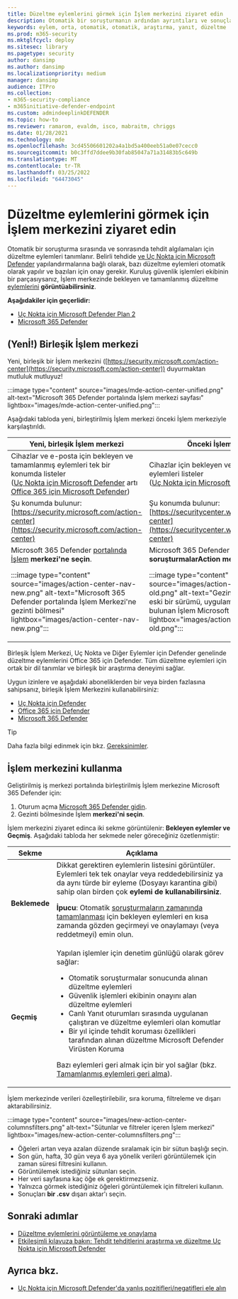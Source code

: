 ```yaml
---
title: Düzeltme eylemlerini görmek için İşlem merkezini ziyaret edin
description: Otomatik bir soruşturmanın ardından ayrıntıları ve sonuçları görüntülemek için işlem merkezini kullanın
keywords: eylem, orta, otomatik, otomatik, araştırma, yanıt, düzeltme
ms.prod: m365-security
ms.mktglfcycl: deploy
ms.sitesec: library
ms.pagetype: security
author: dansimp
ms.author: dansimp
ms.localizationpriority: medium
manager: dansimp
audience: ITPro
ms.collection:
- m365-security-compliance
- m365initiative-defender-endpoint
ms.custom: admindeeplinkDEFENDER
ms.topic: how-to
ms.reviewer: ramarom, evaldm, isco, mabraitm, chriggs
ms.date: 01/28/2021
ms.technology: mde
ms.openlocfilehash: 3cd45506601202a4a1bd5a400eeb51a0e07cecc0
ms.sourcegitcommit: b0c3ffd7ddee9b30fab85047a71a31483b5c649b
ms.translationtype: MT
ms.contentlocale: tr-TR
ms.lasthandoff: 03/25/2022
ms.locfileid: "64473045"
---
```

# <a name="visit-the-action-center-to-see-remediation-actions"></a>Düzeltme eylemlerini görmek için İşlem merkezini ziyaret edin

Otomatik bir soruşturma sırasında ve sonrasında tehdit algılamaları için düzeltme eylemleri tanımlanır. Belirli tehdide [ve Uç Nokta için Microsoft Defender](/windows/security/threat-protection) yapılandırmalarına bağlı olarak, bazı düzeltme eylemleri otomatik olarak yapılır ve bazıları için onay gerekir. Kuruluş güvenlik işlemleri ekibinin bir parçasıysanız, İşlem merkezinde bekleyen ve tamamlanmış düzeltme [eylemlerini](manage-auto-investigation.md#remediation-actions) **görüntüabilirsiniz**.


**Aşağıdakiler için geçerlidir:**
- [Uç Nokta için Microsoft Defender Plan 2](https://go.microsoft.com/fwlink/p/?linkid=2154037)
- [Microsoft 365 Defender](https://go.microsoft.com/fwlink/?linkid=2118804)

## <a name="new-a-unified-action-center"></a>(Yenİ!) Birleşik İşlem merkezi


Yeni, birleşik bir İşlem merkezini ([https://security.microsoft.com/action-center](https://security.microsoft.com/action-center)) duyurmaktan mutluluk mutluyuz!

:::image type="content" source="images/mde-action-center-unified.png" alt-text="Microsoft 365 Defender portalında İşlem merkezi sayfası" lightbox="images/mde-action-center-unified.png":::

Aşağıdaki tabloda yeni, birleştirilmiş İşlem merkezi önceki İşlem merkeziyle karşılaştırıldı.

|Yeni, birleşik İşlem merkezi  |Önceki İşlem merkezi  |
|---------|---------|
|Cihazlar ve e-posta için bekleyen ve tamamlanmış eylemleri tek bir konumda listeler <br/>([Uç Nokta için Microsoft Defender](microsoft-defender-endpoint.md) artı [Office 365 için Microsoft Defender](/microsoft-365/security/office-365-security/office-365-atp))|Cihazlar için bekleyen ve tamamlanmış eylemleri listeler <br/> ([Uç Nokta için Microsoft Defender](microsoft-defender-endpoint.md))   |
|Şu konumda bulunur:<br/>[https://security.microsoft.com/action-center](https://security.microsoft.com/action-center)         |Şu konumda bulunur:<br/>[https://securitycenter.windows.com/action-center](https://securitycenter.windows.com/action-center)     |
| Microsoft 365 Defender <a href="https://go.microsoft.com/fwlink/p/?linkid=2077139" target="_blank">portalında İşlem</a> **merkezi'ne seçin**. <p>:::image type="content" source="images/action-center-nav-new.png" alt-text="Microsoft 365 Defender portalında İşlem Merkezi'ne gezinti bölmesi" lightbox="images/action-center-nav-new.png"::: | Microsoft 365 Defender portalında Otomatik **soruşturmalarAction** **merkezi'ne** >  seçin. <p>:::image type="content" source="images/action-center-nav-old.png" alt-text="Gezinti bölmesinin daha eski bir sürümü, uygulama portalında bulunan İşlem Microsoft 365 Defender." lightbox="images/action-center-nav-old.png":::  |

Birleşik İşlem Merkezi, Uç Nokta ve Diğer Eylemler için Defender genelinde düzeltme eylemlerini Office 365 için Defender. Tüm düzeltme eylemleri için ortak bir dil tanımlar ve birleşik bir araştırma deneyimi sağlar.

Uygun izinlere ve aşağıdaki aboneliklerden bir veya birden fazlasına sahipsanız, birleşik İşlem Merkezini kullanabilirsiniz:

- [Uç Nokta için Defender](microsoft-defender-endpoint.md)
- [Office 365 için Defender](/microsoft-365/security/office-365-security/office-365-atp)
- [Microsoft 365 Defender](/microsoft-365/security/mtp/microsoft-threat-protection)

> [!TIP]
> Daha fazla bilgi edinmek için bkz. [Gereksinimler](/microsoft-365/security/mtp/prerequisites).

## <a name="using-the-action-center"></a>İşlem merkezini kullanma

Geliştirilmiş iş merkezi portalında birleştirilmiş İşlem merkezine Microsoft 365 Defender için:

1. Oturum açma <a href="https://go.microsoft.com/fwlink/p/?linkid=2077139" target="_blank">Microsoft 365 Defender gidin</a>.
2. Gezinti bölmesinde İşlem **merkezi'ni seçin**.

İşlem merkezini ziyaret edinca iki sekme görüntülenir: **Bekleyen eylemler ve** **Geçmiş**. Aşağıdaki tabloda her sekmede neler göreceğiniz özetlenmiştir:

|Sekme|Açıklama|
|---|---|
|**Beklemede**|Dikkat gerektiren eylemlerin listesini görüntüler. Eylemleri tek tek onaylar veya reddedebilirsiniz ya da aynı türde bir eyleme (Dosyayı karantina gibi) sahip olan birden çok **eylemi de kullanabilirsiniz**. <p> **İpucu**: Otomatik [soruşturmaların zamanında tamamlanması](manage-auto-investigation.md) için bekleyen eylemleri en kısa zamanda gözden geçirmeyi ve onaylamayı (veya reddetmeyi) emin olun.|
|**Geçmiş**|Yapılan işlemler için denetim günlüğü olarak görev sağlar: <ul><li>Otomatik soruşturmalar sonucunda  alınan düzeltme eylemleri</li><li>Güvenlik işlemleri ekibinin onayını alan düzeltme eylemleri</li><li>Canlı Yanıt oturumları sırasında uygulanan çalıştıran ve düzeltme eylemleri olan komutlar</li><li>Bir yıl içinde tehdit koruması özellikleri tarafından  alınan düzeltme Microsoft Defender Virüsten Koruma</li></ul> <p> Bazı eylemleri geri almak için bir yol sağlar (bkz. [Tamamlanmış eylemleri geri alma](manage-auto-investigation.md#undo-completed-actions)).|

İşlem merkezinde verileri özelleştirilebilir, sıra koruma, filtreleme ve dışarı aktarabilirsiniz.

:::image type="content" source="images/new-action-center-columnsfilters.png" alt-text="Sütunlar ve filtreler içeren İşlem merkezi" lightbox="images/new-action-center-columnsfilters.png":::

- Öğeleri artan veya azalan düzende sıralamak için bir sütun başlığı seçin.
- Son gün, hafta, 30 gün veya 6 aya yönelik verileri görüntülemek için zaman süresi filtresini kullanın.
- Görüntülemek istediğiniz sütunları seçin.
- Her veri sayfasına kaç öğe ek gerektirmezseniz.
- Yalnızca görmek istediğiniz öğeleri görüntülemek için filtreleri kullanın.
- Sonuçları **bir .csv** dışarı aktar'ı seçin.

## <a name="next-steps"></a>Sonraki adımlar

- [Düzeltme eylemlerini görüntüleme ve onaylama](manage-auto-investigation.md)
- [Etkileşimli kılavuza bakın: Tehdit tehditlerini araştırma ve düzeltme Uç Nokta için Microsoft Defender](https://aka.ms/MDATP-IR-Interactive-Guide)

## <a name="see-also"></a>Ayrıca bkz.

- [Uç Nokta için Microsoft Defender'da yanlış pozitifleri/negatifleri ele alın](defender-endpoint-false-positives-negatives.md)
